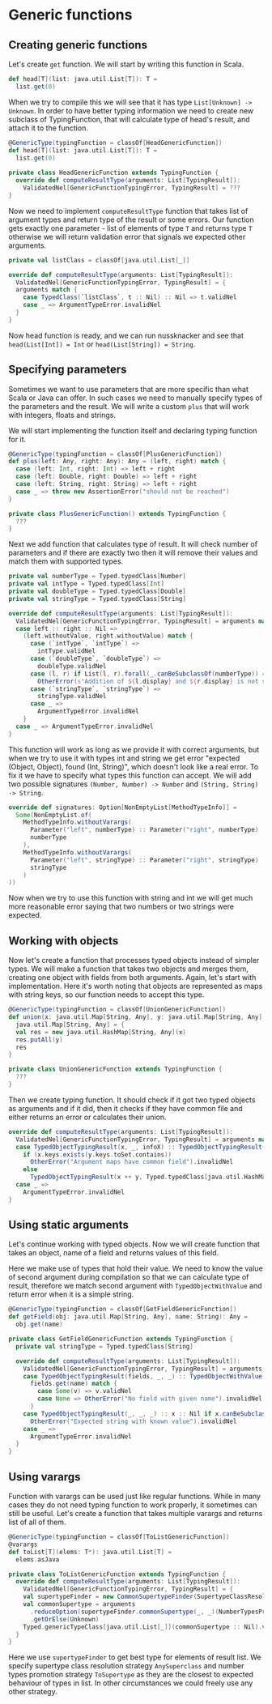 # Generic functions
 


## Creating generic functions

Let's create `get` function. We will start by writing this function in Scala.
```scala
def head[T](list: java.util.List[T]): T =
  list.get(0)
```
When we try to compile this we will see that it has type 
`List[Unknown] -> Unknown`. In order to have better typing information
we need to create new subclass of TypingFunction, that will calculate type of
head's result, and attach it to the function.
```scala
@GenericType(typingFunction = classOf[HeadGenericFunction])
def head[T](list: java.util.List[T]): T =
  list.get(0)
    
private class HeadGenericFunction extends TypingFunction {
  override def computeResultType(arguments: List[TypingResult]): 
    ValidatedNel[GenericFunctionTypingError, TypingResult] = ???
}
```
Now we need to implement `computeResultType` function that takes list of 
argument types and return type of the result or some errors. Our function
gets exactly one parameter - list of elements of type `T` and returns type `T`
otherwise we will return validation error that signals we expected other
arguments.
```scala
private val listClass = classOf[java.util.List[_]]

override def computeResultType(arguments: List[TypingResult]): 
  ValidatedNel[GenericFunctionTypingError, TypingResult] = {
  arguments match {
    case TypedClass(`listClass`, t :: Nil) :: Nil => t.validNel
    case _ => ArgumentTypeError.invalidNel
  }
}
```
Now head function is ready, and we can run nussknacker and see that
`head(List[Int]) = Int` or `head(List[String]) = String`.

## Specifying parameters

Sometimes we want to use parameters that are more specific than what Scala or
Java can offer. In such cases we need to manually specify types of
the parameters and the result. We will write a custom `plus` that will work with
integers, floats and strings.

We will start implementing the function itself and declaring typing function
for it.
```scala
@GenericType(typingFunction = classOf[PlusGenericFunction])
def plus(left: Any, right: Any): Any = (left, right) match {
  case (left: Int, right: Int) => left + right
  case (left: Double, right: Double) => left + right
  case (left: String, right: String) => left + right
  case _ => throw new AssertionError("should not be reached")
}

private class PlusGenericFunction() extends TypingFunction {
  ???
}
```

Next we add function that calculates type of result. It will check number
of parameters and if there are exactly two then it will remove their values
and match them with supported types.
```scala
private val numberType = Typed.typedClass[Number]
private val intType = Typed.typedClass[Int]
private val doubleType = Typed.typedClass[Double]
private val stringType = Typed.typedClass[String]

override def computeResultType(arguments: List[TypingResult]): 
  ValidatedNel[GenericFunctionTypingError, TypingResult] = arguments match {
  case left :: right :: Nil =>
    (left.withoutValue, right.withoutValue) match {
      case (`intType`, `intType`) => 
        intType.validNel
      case (`doubleType`, `doubleType`) => 
        doubleType.validNel
      case (l, r) if List(l, r).forall(_.canBeSubclassOf(numberType)) =>
        OtherError(s"Addition of ${l.display} and ${r.display} is not supported").invalidNel
      case (`stringType`, `stringType`) => 
        stringType.validNel
      case _ => 
        ArgumentTypeError.invalidNel
    }
  case _ => ArgumentTypeError.invalidNel
}
```

This function will work as long as we provide it with correct arguments,
but when we try to use it with types int and string we get error
"expected (Object, Object), found (Int, String)", which doesn't look
like a real error. To fix it we have to specify what types this function
can accept. We will add two possible signatures `(Number, Number) -> Number`
and `(String, String) -> String`.
```scala
override def signatures: Option[NonEmptyList[MethodTypeInfo]] = 
  Some(NonEmptyList.of(
    MethodTypeInfo.withoutVarargs(
      Parameter("left", numberType) :: Parameter("right", numberType) :: Nil, 
      numberType
    ),
    MethodTypeInfo.withoutVarargs(
      Parameter("left", stringType) :: Parameter("right", stringType) :: Nil, 
      stringType
    )
))
```
Now when we try to use this function with string and int we will get much
more reasonable error saying that two numbers or two strings were expected.

## Working with objects
Now let's create a function that processes typed objects instead of simpler
types. We will make a function that takes two objects and merges them,
creating one object with fields from both arguments. Again, let's start
with implementation. Here it's worth noting that objects are represented
as maps with string keys, so our function needs to accept this type.
```scala
@GenericType(typingFunction = classOf[UnionGenericFunction])
def union(x: java.util.Map[String, Any], y: java.util.Map[String, Any]): 
  java.util.Map[String, Any] = {
  val res = new java.util.HashMap[String, Any](x)
  res.putAll(y)
  res
}

private class UnionGenericFunction extends TypingFunction {
  ???
}
```
Then we create typing function. It should check if it got two typed objects
as arguments and if it did, then it checks if they have common file and 
either returns an error or calculates their union.

```scala
override def computeResultType(arguments: List[TypingResult]): 
  ValidatedNel[GenericFunctionTypingError, TypingResult] = arguments match {
  case TypedObjectTypingResult(x, _, infoX) :: TypedObjectTypingResult(y, _, infoY) :: Nil =>
    if (x.keys.exists(y.keys.toSet.contains))
      OtherError("Argument maps have common field").invalidNel
    else
      TypedObjectTypingResult(x ++ y, Typed.typedClass[java.util.HashMap[_, _]], infoX ++ infoY).validNel
  case _ =>
    ArgumentTypeError.invalidNel
}
```

## Using static arguments

Let's continue working with typed objects. Now we will create function
that takes an object, name of a field and returns values of this field.

Here we make use of types that hold their value. We need to know the value
of second argument during compilation so that we can calculate type of
result, therefore we match second argument with `TypedObjectWithValue`
and return error when it is a simple string.

```scala
@GenericType(typingFunction = classOf[GetFieldGenericFunction])
def getField(obj: java.util.Map[String, Any], name: String): Any =
  obj.get(name)

private class GetFieldGenericFunction extends TypingFunction {
  private val stringType = Typed.typedClass[String]

  override def computeResultType(arguments: List[TypingResult]): 
    ValidatedNel[GenericFunctionTypingError, TypingResult] = arguments match {
    case TypedObjectTypingResult(fields, _, _) :: TypedObjectWithValue(`stringType`, name: String) :: Nil =>
      fields.get(name) match {
        case Some(v) => v.validNel
        case None => OtherError("No field with given name").invalidNel
      }
    case TypedObjectTypingResult(_, _, _) :: x :: Nil if x.canBeSubclassOf(stringType) =>
      OtherError("Expected string with known value").invalidNel
    case _ =>
      ArgumentTypeError.invalidNel
  }
}
```

## Using varargs
Function with varargs can be used just like regular functions. While in many
cases they do not need typing function to work properly, it sometimes can
still be useful. Let's create a function that takes multiple varargs and
returns list of all of them.

```scala
@GenericType(typingFunction = classOf[ToListGenericFunction])
@varargs
def toList[T](elems: T*): java.util.List[T] =
  elems.asJava

private class ToListGenericFunction extends TypingFunction {
  override def computeResultType(arguments: List[TypingResult]): 
    ValidatedNel[GenericFunctionTypingError, TypingResult] = {
    val supertypeFinder = new CommonSupertypeFinder(SupertypeClassResolutionStrategy.AnySuperclass, true)
    val commonSupertype = arguments
      .reduceOption(supertypeFinder.commonSupertype(_, _)(NumberTypesPromotionStrategy.ToSupertype))
      .getOrElse(Unknown)
    Typed.genericTypeClass[java.util.List[_]](commonSupertype :: Nil).validNel
  }
}
```

Here we use `supertypeFinder` to get best type for elements of result list.
We specify supertype class resolution strategy `AnySuperclass` and 
number types promotion strategy `ToSupertype` as they are the closest to
expected behaviour of types in list. In other circumstances we could freely
use any other strategy.
